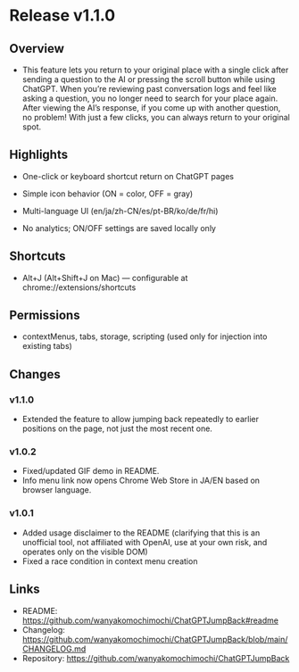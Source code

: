 # Release v1.1.0

## Overview

- This feature lets you return to your original place with a single click after sending a question to the AI or pressing the scroll button while using ChatGPT. When you’re reviewing past conversation logs and feel like asking a question, you no longer need to search for your place again. After viewing the AI’s response, if you come up with another question, no problem! With just a few clicks, you can always return to your original spot.

## Highlights

- One-click or keyboard shortcut return on ChatGPT pages

- Simple icon behavior (ON = color, OFF = gray)
- Multi-language UI (en/ja/zh-CN/es/pt-BR/ko/de/fr/hi)
- No analytics; ON/OFF settings are saved locally only

## Shortcuts

- Alt+J (Alt+Shift+J on Mac) — configurable at chrome://extensions/shortcuts

## Permissions

- contextMenus, tabs, storage, scripting (used only for injection into existing tabs)

## Changes

### v1.1.0

- Extended the feature to allow jumping back repeatedly to earlier positions on the page, not just the most recent one.

### v1.0.2

- Fixed/updated GIF demo in README.
- Info menu link now opens Chrome Web Store in JA/EN based on browser language.

### v1.0.1

- Added usage disclaimer to the README
  (clarifying that this is an unofficial tool, not affiliated with OpenAI, use at your own risk, and operates only on the visible DOM)
- Fixed a race condition in context menu creation

## Links

- README: https://github.com/wanyakomochimochi/ChatGPTJumpBack#readme
- Changelog: https://github.com/wanyakomochimochi/ChatGPTJumpBack/blob/main/CHANGELOG.md
- Repository: https://github.com/wanyakomochimochi/ChatGPTJumpBack
